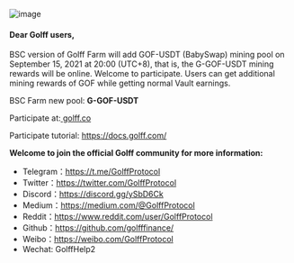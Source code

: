 ![image](https://docs.golff.com/blog/page/44.png)



#### Dear Golff users,

BSC version of Golff Farm will add GOF-USDT (BabySwap) mining pool on September 15, 2021 at 20:00 (UTC+8), that is, the G-GOF-USDT mining rewards will be online. Welcome to participate. Users can get additional mining rewards of GOF while getting normal Vault earnings.

BSC Farm new pool: **G-GOF-USDT**

Participate at:[ golff.co](http://golff.co/)

Participate tutorial: https://docs.golff.com/



**Welcome to join the official Golff community for more information:**

- Telegram：https://t.me/GolffProtocol
- Twitter：https://twitter.com/GolffProtocol
- Discord：https://discord.gg/ySbD6Ck
- Medium：https://medium.com/@GolffProtocol
- Reddit：https://www.reddit.com/user/GolffProtocol
- Github：https://github.com/golfffinance/
- Weibo：https://weibo.com/GolffProtocol
- Wechat: GolffHelp2